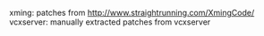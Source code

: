 xming: patches from http://www.straightrunning.com/XmingCode/
vcxserver: manually extracted patches from vcxserver

